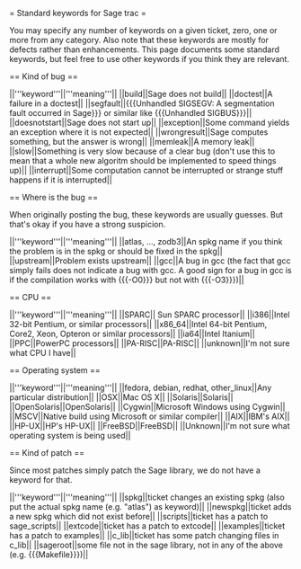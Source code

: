 = Standard keywords for Sage trac =

You may specify any number of keywords on a given ticket, zero, one or more from any category.
Also note that these keywords are mostly for defects rather than enhancements.
This page documents some standard keywords, but feel free to use other keywords if you think they are relevant.

== Kind of bug ==

||'''keyword'''||'''meaning'''||
||build||Sage does not build||
||doctest||A failure in a doctest||
||segfault||{{{Unhandled SIGSEGV: A segmentation fault occurred in Sage}}} or similar like {{{Unhandled SIGBUS}}}||
||doesnotstart||Sage does not start up||
||exception||Some command yields an exception where it is not expected||
||wrongresult||Sage computes something, but the answer is wrong||
||memleak||A memory leak||
||slow||Something is very slow because of a clear bug (don't use this to mean that a whole new algoritm should be implemented to speed things up)||
||interrupt||Some computation cannot be interrupted or strange stuff happens if it is interrupted||

== Where is the bug ==

When originally posting the bug, these keywords are usually guesses.  But that's okay if you have a strong suspicion.

||'''keyword'''||'''meaning'''||
||atlas, ..., zodb3||An spkg name if you think the problem is in the spkg or should be fixed in the spkg||
||upstream||Problem exists upstream||
||gcc||A bug in gcc (the fact that gcc simply fails does not indicate a bug with gcc.  A good sign for a bug in gcc is if the compilation works with {{{-O0}}} but not with {{{-O3}}})||

== CPU ==

||'''keyword'''||'''meaning'''||
||SPARC|| Sun SPARC processor||
||i386||Intel 32-bit Pentium, or similar processors||
||x86_64||Intel 64-bit Pentium, Core2, Xeon, Opteron or similar processors||
||ia64||Intel Itanium||
||PPC||PowerPC processors||
||PA-RISC||PA-RISC||
||unknown||I'm not sure what CPU I have||

== Operating system ==

||'''keyword'''||'''meaning'''||
||fedora, debian, redhat, other_linux||Any particular distribution||
||OSX||Mac OS X||
||Solaris||Solaris||
||OpenSolaris||OpenSolaris||
||Cygwin||Microsoft Windows using Cygwin||
||MSCV||Native build using Microsoft or similar compiler||
||AIX||IBM's AIX||
||HP-UX||HP's HP-UX||
||FreeBSD||FreeBSD||
||Unknown||I'm not sure what operating system is being used||

== Kind of patch ==

Since most patches simply patch the Sage library, we do not have a keyword for that.

||'''keyword'''||'''meaning'''||
||spkg||ticket changes an existing spkg (also put the actual spkg name (e.g. "atlas") as keyword)||
||newspkg||ticket adds a new spkg which did not exist before||
||scripts||ticket has a patch to sage_scripts||
||extcode||ticket has a patch to extcode||
||examples||ticket has a patch to examples||
||c_lib||ticket has some patch changing files in c_lib||
||sageroot||some file not in the sage library, not in any of the above (e.g. {{{Makefile}}})||
